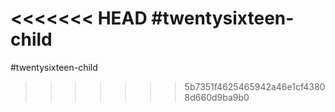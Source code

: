 <<<<<<< HEAD
#twentysixteen-child
=======
#twentysixteen-child
>>>>>>> 5b7351f4625465942a46e1cf43808d660d9ba9b0
